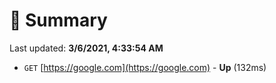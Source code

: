 # 📖 Summary
Last updated: **3/6/2021, 4:33:54 AM**

- `GET` [https://google.com](https://google.com) - **Up** (132ms)
